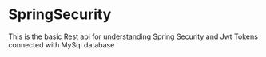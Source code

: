 # SpringSecurity
This is the basic Rest api for understanding Spring Security and Jwt Tokens connected with MySql database 
